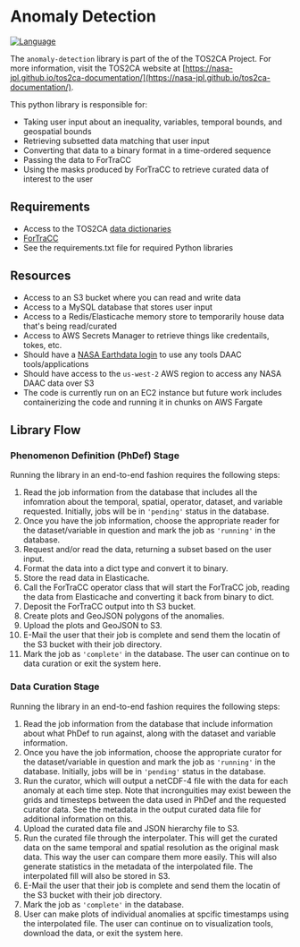 # Anomaly Detection

[![Language](https://img.shields.io/badge/python-3.9-blue)](#)

The ``anomaly-detection`` library is part of the of the TOS2CA Project. For more information, visit the TOS2CA website at [https://nasa-jpl.github.io/tos2ca-documentation/](https://nasa-jpl.github.io/tos2ca-documentation/).

This python library is responsible for:
- Taking user input about an inequality, variables, temporal bounds, and geospatial bounds
- Retrieving subsetted data matching that user input
- Converting that data to a binary format in a time-ordered sequence
- Passing the data to ForTraCC
- Using the masks produced by ForTraCC to retrieve curated data of interest to the user

## Requirements
- Access to the TOS2CA [data dictionaries](https://github.jpl.nasa.gov/TOS2CA/data-dictionaries)
- [ForTraCC](https://github.jpl.nasa.gov/TOS2CA/fortracc-module)
- See the requirements.txt file for required Python libraries

## Resources
- Access to an S3 bucket where you can read and write data
- Access to a MySQL database that stores user input
- Access to a Redis/Elasticache memory store to temporarily house data that's being read/curated
- Access to AWS Secrets Manager to retrieve things like credentails, tokes, etc.
- Should have a [NASA Earthdata login](https://urs.earthdata.nasa.gov) to use any tools DAAC tools/applications
- Should have access to the ``us-west-2`` AWS region to access any NASA DAAC data over S3
- The code is currently run on an EC2 instance but future work includes containerizing the code and running it in chunks on AWS Fargate

## Library Flow
### Phenomenon Definition (PhDef) Stage
Running the library in an end-to-end fashion requires the following steps:
01. Read the job information from the database that includes all the infomration about the temporal, spatial, operator, dataset, and variable requested.  Initially, jobs will be in ``'pending'`` status in the database.
02. Once you have the job information, choose the appropriate reader for the dataset/variable in question and mark the job as ``'running'`` in the database.
03. Request and/or read the data, returning a subset based on the user input.
04. Format the data into a dict type and convert it to binary.
05. Store the read data in Elasticache.
06. Call the ForTraCC operator class that will start the ForTraCC job, reading the data from Elasticache and converting it back from binary to dict.
07. Deposit the ForTraCC output into th S3 bucket.
08. Create plots and GeoJSON polygons of the anomalies.
09. Upload the plots and GeoJSON to S3.
10. E-Mail the user that their job is complete and send them the locatin of the S3 bucket with their job directory.
11. Mark the job as ``'complete'`` in the database.
The user can continue on to data curation or exit the system here.

### Data Curation Stage
Running the library in an end-to-end fashion requires the following steps:
01. Read the job information from the database that include information about what PhDef to run against, along with the dataset and variable information.
02. Once you have the job information, choose the appropriate curator for the dataset/variable in question and mark the job as ``'running'`` in the database.  Initially, jobs will be in ``'pending'`` status in the database.
03. Run the curator, which will output a netCDF-4 file with the data for each anomaly at each time step.  Note that incronguities may exist beween the grids and timesteps between the data used in PhDef and the requested curator data.  See the metadata in the output curated data file for additional information on this.
04. Upload the curated data file and JSON hierarchy file to S3.
05. Run the curated file through the interpolater.  This will get the curated data on the same temporal and spatial resolution as the original mask data.  This way the user can compare them more easily.  This will also generate statistics in the metadata of the interpolated file.  The interpolated fill will also be stored in S3.
06. E-Mail the user that their job is complete and send them the locatin of the S3 bucket with their job directory.
07. Mark the job as ``'complete'`` in the database.
08. User can make plots of individual anomalies at spcific timestamps using the interpolated file.
The user can continue on to visualization tools, download the data, or exit the system here.

